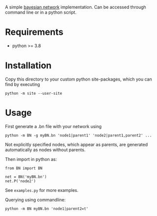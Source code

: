 A simple [bayesian network](https://en.wikipedia.org/wiki/Bayesian_network) implementation. Can be accessed through command line or in a python script.

# Requirements
- python >= 3.8

# Installation
Copy this directory to your custom python site-packages, which you can find by executing
```
python -m site --user-site
```

# Usage
First generate a .bn file with your network using
```
python -m BN -g myBN.bn 'node1|parent1' 'node2|parent1,parent2' ...
```
Not explicitly specified nodes, which appear as parents, are generated automatically as nodes without parents.

Then import in python as:
```
from BN import BN

net = BN('myBN.bn')
net.P('node2')
```
See `examples.py` for more examples.

Querying using commandline:
```
python -m BN myBN.bn 'node1|parent2=t'
```
